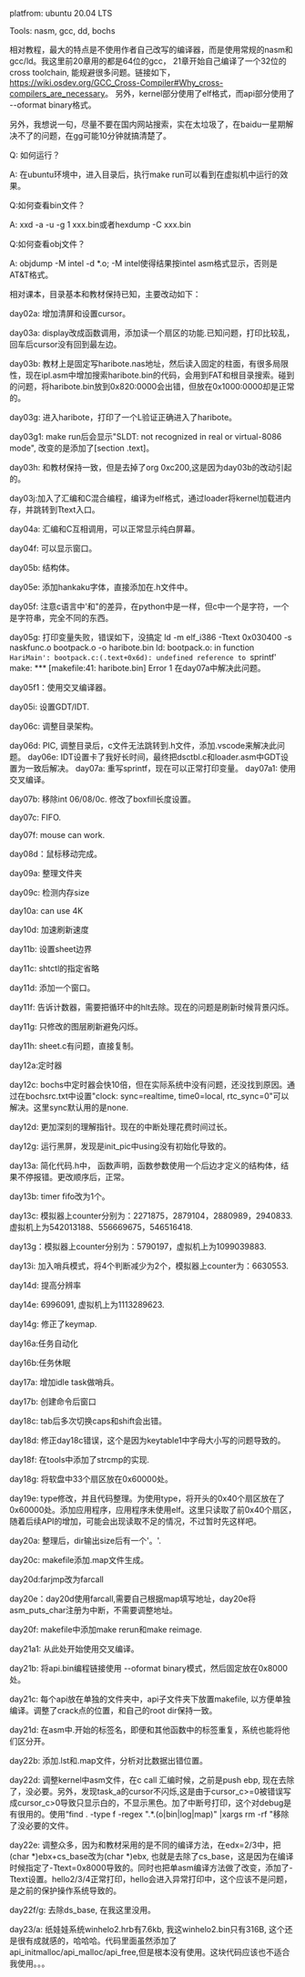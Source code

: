 platfrom: ubuntu 20.04 LTS

Tools: nasm, gcc, dd, bochs

相对教程，最大的特点是不使用作者自己改写的编译器，而是使用常规的nasm和gcc/ld。我这里前20章用的都是64位的gcc， 21章开始自己编译了一个32位的cross toolchain, 能规避很多问题。链接如下，<https://wiki.osdev.org/GCC_Cross-Compiler#Why_cross-compilers_are_necessary>。 另外，kernel部分使用了elf格式，而api部分使用了 --oformat binary格式。

另外，我想说一句，尽量不要在国内网站搜索，实在太垃圾了，在baidu一星期解决不了的问题，在gg可能10分钟就搞清楚了。

Q: 如何运行？

A: 在ubuntu环境中，进入目录后，执行make run可以看到在虚拟机中运行的效果。

Q:如何查看bin文件？

A: xxd -a -u -g 1 xxx.bin或者hexdump -C xxx.bin

Q:如何查看obj文件？

A: objdump -M intel -d *.o;  -M intel使得结果按intel asm格式显示，否则是AT&T格式。


相对课本，目录基本和教材保持已知，主要改动如下：

day02a: 增加清屏和设置cursor。

day03a: display改成函数调用，添加读一个扇区的功能.已知问题，打印比较乱，回车后cursor没有回到最左边。

day03b: 教材上是固定写haribote.nas地址，然后读入固定的柱面，有很多局限性，现在ipl.asm中增加搜索haribote.bin的代码，会用到FAT和根目录搜索。碰到的问题，将haribote.bin放到0x820:0000会出错，但放在0x1000:0000却是正常的。

day03g: 进入haribote，打印了一个L验证正确进入了haribote。

day03g1: make run后会显示"SLDT: not recognized in real or virtual-8086 mode", 改变的是添加了[section .text]。

day03h: 和教材保持一致，但是去掉了org 0xc200,这是因为day03b的改动引起的。

day03j:加入了汇编和C混合编程，编译为elf格式，通过loader将kernel加载进内存，并跳转到Ttext入口。

day04a: 汇编和C互相调用，可以正常显示纯白屏幕。

day04f: 可以显示窗口。

day05b: 结构体。

day05e: 添加hankaku字体，直接添加在.h文件中。

day05f: 注意c语言中'和"的差异，在python中是一样，但c中一个是字符，一个是字符串，完全不同的东西。

day05g: 打印变量失败，错误如下，没搞定
ld -m elf_i386 -Ttext 0x030400 -s naskfunc.o bootpack.o -o haribote.bin
ld: bootpack.o: in function `HariMain':
bootpack.c:(.text+0x6d): undefined reference to `sprintf'
make: *** [makefile:41: haribote.bin] Error 1
在day07a中解决此问题。

day05f1：使用交叉编译器。

day05i: 设置GDT/IDT.

day06c: 调整目录架构。

day06d: PIC, 调整目录后，c文件无法跳转到.h文件，添加.vscode来解决此问题。
day06e: IDT设置卡了我好长时间，最终把dsctbl.c和loader.asm中GDT设置为一致后解决。
day07a: 重写sprintf，现在可以正常打印变量。
day07a1: 使用交叉编译。

day07b: 移除int 06/08/0c. 修改了boxfill长度设置。

day07c: FIFO.

day07f: mouse can work.

day08d：鼠标移动完成。

day09a: 整理文件夹

day09c: 检测内存size

day10a: can use 4K

day10d: 加速刷新速度

day11b: 设置sheet边界

day11c: shtctl的指定省略

day11d: 添加一个窗口。

day11f: 告诉计数器，需要把循环中的hlt去除。现在的问题是刷新时候背景闪烁。

day11g: 只修改的图层刷新避免闪烁。

day11h: sheet.c有问题，直接复制。

day12a:定时器

day12c: bochs中定时器会快10倍，但在实际系统中没有问题，还没找到原因。通过在bochsrc.txt中设置"clock: sync=realtime, time0=local, rtc_sync=0"可以解决。这里sync默认用的是none.

day12d: 更加深刻的理解指针。现在的中断处理花费时间过长。

day12g: 运行黑屏，发现是init_pic中using没有初始化导致的。

day13a: 简化代码.h中， 函数声明，函数参数使用一个后边才定义的结构体，结果不停报错。更改顺序后，正常。

day13b: timer fifo改为1个。

day13c: 模拟器上counter分别为：2271875，2879104，2880989，2940833. 虚拟机上为542013188、556669675，546516418.

day13g：模拟器上counter分别为：5790197，虚拟机上为1099039883.

day13i: 加入哨兵模式，将4个判断减少为2个，模拟器上counter为：6630553.

day14d: 提高分辨率

day14e: 6996091, 虚拟机上为1113289623.

day14g: 修正了keymap.

day16a:任务自动化

day16b:任务休眠

day17a: 增加idle task做哨兵。

day17b: 创建命令后窗口

day18c: tab后多次切换caps和shift会出错。

day18d: 修正day18c错误，这个是因为keytable1中字母大小写的问题导致的。

day18f: 在tools中添加了strcmp的实现.

day18g: 将软盘中33个扇区放在0x60000处。

day19e: type修改，并且代码整理。为使用type，将开头的0x40个扇区放在了0x60000处。添加应用程序，应用程序未使用elf。这里只读取了前0x40个扇区，随着后续API的增加，可能会出现读取不足的情况，不过暂时先这样吧。

day20a: 整理后，dir输出size后有一个'。'.

day20c: makefile添加.map文件生成。

day20d:farjmp改为farcall

day20e：day20d使用farcall,需要自己根据map填写地址，day20e将asm_puts_char注册为中断，不需要调整地址。

day20f: makefile中添加make rerun和make reimage.

day21a1: 从此处开始使用交叉编译。

day21b: 将api.bin编程链接使用 --oformat binary模式，然后固定放在0x8000处。

day21c: 每个api放在单独的文件夹中，api子文件夹下放置makefile, 以方便单独编译。调整了crack点的位置，和自己的root dir保持一致。

day21d: 在asm中.开始的标签名，即便和其他函数中的标签重复，系统也能将他们区分开。

day22b: 添加.lst和.map文件，分析对比数据出错位置。

day22d: 调整kernel中asm文件，在c call 汇编时候，之前是push ebp, 现在去除了，没必要。另外，发现task_a的cursor不闪烁,这是由于cursor_c>=0被错误写成cursor_c>0导致只显示白的，不显示黑色。加了中断号打印，这个对debug是有很用的。使用“find  .  -type f -regex  ".*\.\(o\|bin\|log\|map\)" |xargs rm -rf
"移除了没必要的文件。

day22e: 调整众多，因为和教材采用的是不同的编译方法，在edx=2/3中，把(char *)ebx+cs_base改为(char *)ebx, 也就是去除了cs_base，这是因为在编译时候指定了-Ttext=0x8000导致的。同时也把单asm编译方法做了改变，添加了-Ttext设置。hello2/3/4正常打印，hello会进入异常打印中，这个应该不是问题，是之前的保护操作系统导致的。

day22f/g: 去除ds_base, 在我这里没用。

day23/a: 纸娃娃系统winhelo2.hrb有7.6kb, 我这winhelo2.bin只有316B, 这个还是很有成就感的，哈哈哈。代码里面虽然添加了api_initmalloc/api_malloc/api_free,但是根本没有使用。这块代码应该也不适合我使用。。。

